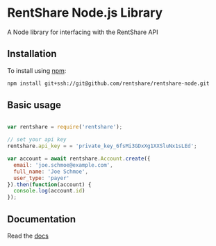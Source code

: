 # RentShare Node.js Library

A Node library for interfacing with the RentShare API

## Installation

To install using [npm](https://www.npmjs.com/):

```bash
npm install git+ssh://git@github.com/rentshare/rentshare-node.git
```

## Basic usage

```javascript

var rentshare = require('rentshare');

// set your api key
rentshare.api_key = = 'private_key_6fsMi3GDxXg1XXSluNx1sLEd';

var account = await rentshare.Account.create({
  email: 'joe.schmoe@example.com',
  full_name: 'Joe Schmoe',
  user_type: 'payer'
}).then(function(account) {
  console.log(account.id)
});
```

## Documentation
Read the [docs](https://developer.rentshare.com/?node)
